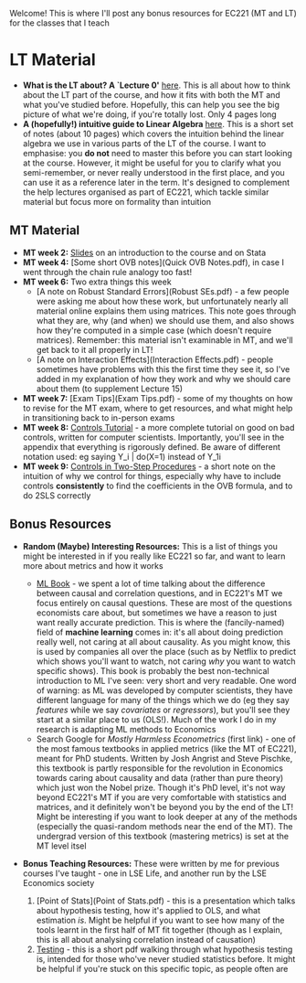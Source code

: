 Welcome! This is where I'll post any bonus resources for EC221 (MT and LT) for the classes that I teach

# LT Material
* **What is the LT about? A `Lecture 0'** [here](EC221_Lecture_0.pdf). This is all about how to think about the LT part of the course, and how it fits with both the MT and what you've studied before. Hopefully, this can help you see the big picture of what we're doing, if you're totally lost. Only 4 pages long
* **A (hopefully!) intuitive guide to Linear Algebra** [here](Intuitive_Guide_Linear_Algebra.pdf). This is a short set of notes (about 10 pages) which covers the intuition behind the linear algebra we use in various parts of the LT of the course. I want to emphasise: you **do not** need to master this before you can start looking at the course. However, it might be useful for you to clarify what you semi-remember, or never really understood in the first place, and you can use it as a reference later in the term. It's designed to complement the help lectures organised as part of EC221, which tackle similar material but focus more on formality than intuition


## MT Material

* **MT week 2:** [Slides](MT2.pdf) on an introduction to the course and on Stata
* **MT week 4:** [Some short OVB notes](Quick OVB Notes.pdf), in case I went through the chain rule analogy too fast!
* **MT week 6:** Two extra things this week
	* [A note on Robust Standard Errors](Robust SEs.pdf) - a few people were asking me about how these work, but unfortunately nearly all material online explains them using matrices. This note goes through what they are, why (and when) we should use them, and also shows how they're computed in a simple case (which doesn't require matrices). Remember: this material isn't examinable in MT, and we'll get back to it all properly in LT!
	* [A note on Interaction Effects](Interaction Effects.pdf) - people sometimes have problems with this the first time they see it, so I've added in my explanation of how they work and why we should care about them (to supplement Lecture 15)
* **MT week 7:** [Exam Tips](Exam Tips.pdf) - some of my thoughts on how to revise for the MT exam, where to get resources, and what might help in transitioning back to in-person exams
* **MT week 8:** [Controls Tutorial](https://ftp.cs.ucla.edu/pub/stat_ser/r493.pdf) - a more complete tutorial on good on bad controls, written for computer scientists. Importantly, you'll see in the appendix that everything is rigorously defined. Be aware of different notation used: eg saying Y_i \| do(X=1) instead of Y_1i
* **MT week 9:** [Controls in Two-Step Procedures](Controls_in_Two_Step_Procedures.pdf) - a short note on the intuition of why we control for things, especially why have to include controls **consistently** to find the coefficients in the OVB formula, and to do 2SLS correctly

## Bonus Resources

* **Random (Maybe) Interesting Resources:** This is a list of things you might be interested in if you really like EC221 so far, and want to learn more about metrics and how it works
	* [ML Book](http://ema.cri-info.cm/wp-content/uploads/2019/07/2019BurkovTheHundred-pageMachineLearning.pdf) - we spent a lot of time talking about the difference between causal and correlation questions, and in EC221's MT we focus entirely on causal questions. These are most of the questions economists care about, but sometimes we have a reason to just want really accurate prediction. This is where the (fancily-named) field of **machine learning** comes in: it's all about doing prediction really well, not caring at all about causality. As you might know, this is used by companies all over the place (such as by Netflix to predict which shows you'll want to watch, not caring _why_ you want to watch specific shows). This book is probably the best non-technical introduction to ML I've seen: very short and very readable. One word of warning: as ML was developed by computer scientists, they have different language for many of the things which we do (eg they say _features_ while we say _covariates_ or _regressors_), but you'll see they start at a similar place to us (OLS!). Much of the work I do in my research is adapting ML methods to Economics
	* Search Google for _Mostly Harmless Econometrics_ (first link) - one of the most famous textbooks in applied metrics (like the MT of EC221), meant for PhD students. Written by Josh Angrist and Steve Pischke, this textbook is partly responsible for the revolution in Economics towards caring about causality and data (rather than pure theory) which just won the Nobel prize. Though it's PhD level, it's not way beyond EC221's MT if you are very comfortable with statistics and matrices, and it definitely won't be beyond you by the end of the LT! Might be interesting if you want to look deeper at any of the methods (especially the quasi-random methods near the end of the MT). The undergrad version of this textbook (mastering metrics) is set at the MT level itsel


* **Bonus Teaching Resources:** These were written by me for previous courses I've taught - one in LSE Life, and another run by the LSE Economics society
	1. [Point of Stats](Point of Stats.pdf) - this is a presentation which talks about hypothesis testing, how it's applied to OLS, and what estimation _is_. Might be helpful if you want to see how many of the tools learnt in the first half of MT fit together (though as I explain, this is all about analysing correlation instead of causation)
	2. [Testing](q4q.pdf) - this is a short pdf walking through what hypothesis testing is, intended for those who've never studied statistics before. It might be helpful if you're stuck on this specific topic, as people often are